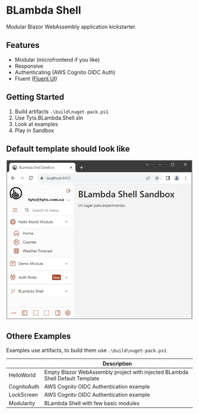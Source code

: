 # BLambda Shell

Modular Blazor WebAssembly application kickstarter.

## Features
- Modular (microfrontend if you like)
- Responsive
- Authenticating (AWS Cognito OIDC Auth)
- Fluent ([Fluent UI](https://github.com/microsoft/fluentui-blazor))


## Getting Started
1. Build artifacts `.\build\nuget-pack.ps1`
1. Use Tyts.BLambda.Shell.sln
1. Look at examples
1. Play in Sandbox


## Default template should look like
![Demo](screenshort.jpg?raw=true)


## Othere Examples
Examples use artifacts, to build them use `.\build\nuget-pack.ps1`

|								| Description	|
| -----							| ----			|
| HelloWorld					| Empty Blazor WebAssembly project with injected BLambda Shell Default Template |
| CognitoAuth					| AWS Cognito OIDC Authentication example |
| LockScreen					| AWS Cognito OIDC Authentication example |
| Modularity					| BLambda Shell with few basic modules |

